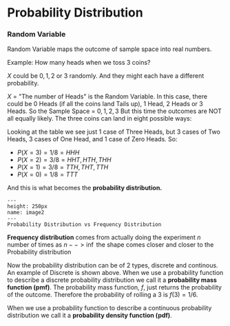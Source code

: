 # Probability Distribution

### Random Variable

Random Variable maps the outcome of sample space into real numbers.

Example: How many heads when we toss 3 coins?

$X$ could be $0, 1, 2$ or $3$ randomly.
And they might each have a different probability.

$X$ = "The number of Heads" is the Random Variable.
In this case, there could be 0 Heads (if all the coins land Tails up), 1 Head, 2 Heads or 3 Heads.
So the Sample Space = ${0, 1, 2, 3}$
But this time the outcomes are NOT all equally likely. 
The three coins can land in eight possible ways:

Looking at the table we see just 1 case of Three Heads, but 3 cases of Two Heads, 3 cases of One Head, and 1 case of Zero Heads. So:
- $P(X = 3) = 1/8 = {HHH}$
- $P(X = 2) = 3/8 = {HHT,HTH,THH}$
- $P(X = 1) = 3/8 = {TTH,THT,TTH}$
- $P(X = 0) = 1/8 = {TTT}$

And this is what becomes the **probability distribution.**

```{figure} ./images/image2.png
---
height: 250px
name: image2
---
Probability Distribution vs Frequency Distribution
```

**Frequency distribution** comes from actually doing the experiment $n$ number of times as $n --> \inf$ the shape comes closer and closer to the Probability distribution

Now the probability distribution can be of 2 types, discrete and continous. An example of Discrete is shown above. When we use a probability function to describe a discrete probability distribution we call it a **probability mass function (pmf)**. The probability mass function, $f$, just returns the probability of the outcome. Therefore the probability of rolling a $3$ is $f(3) = 1/6$.

When we use a probability function to describe a continuous probability distribution we call it a **probability density function (pdf)**.

